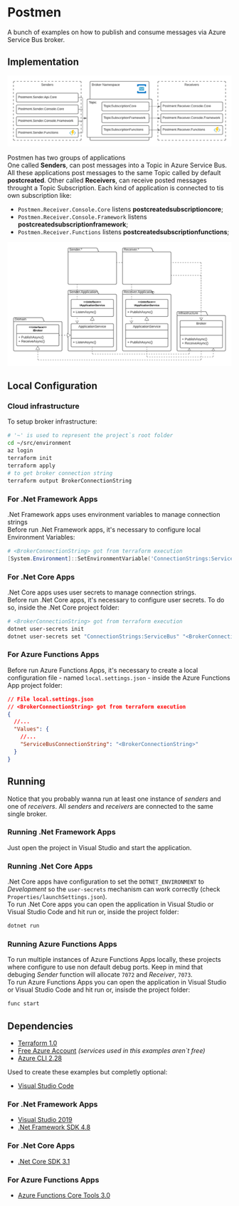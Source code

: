# Postmen

A bunch of examples on how to publish and consume messages via Azure Service Bus broker.

## Implementation

![Implementation Overview](./docs/images/Postmen-Overview.png)

Postmen has two groups of applications<br />
One called **Senders**, can post messages into a Topic in Azure Service Bus. All these applications post messages to the same Topic called by default **postcreated**.
Other called **Receivers**, can receive posted messages throught a Topic Subscription. Each kind of application is connected to tis own subscription like:

- `Postmen.Receiver.Console.Core` listens **postcreatedsubscriptioncore**;
- `Postmen.Receiver.Console.Framework` listens **postcreatedsubscriptionframework**;
- `Postmen.Receiver.Functions` listens **postcreatedsubscriptionfunctions**;

![Class Diagram](./docs/images/Postmen-Class.png)

## Local Configuration

### Cloud infrastructure

To setup broker infrastructure:

```sh
# '~' is used to represent the project`s root folder
cd ~/src/environment
az login
terraform init
terraform apply
# to get broker connection string
terraform output BrokerConnectionString
```

### For .Net Framework Apps

.Net Framework apps uses environment variables to manage connection strings<br />
Before run .Net Framework apps, it's necessary to configure local Environment Variables:

```ps1
# <BrokerConnectionString> got from terraform execution
[System.Environment]::SetEnvironmentVariable('ConnectionStrings:ServiceBus','<BrokerConnectionString>')
```

### For .Net Core Apps

.Net Core apps uses user secrets to manage connection strings.<br />
Before run .Net Core apps, it's necessary to configure user secrets.
To do so, inside the .Net Core project folder:

```sh
# <BrokerConnectionString> got from terraform execution
dotnet user-secrets init
dotnet user-secrets set "ConnectionStrings:ServiceBus" "<BrokerConnectionString>"
```

### For Azure Functions Apps

Before run Azure Functions Apps, it's necessary to create a local configuration file - named `local.settings.json` - inside the Azure Functions App project folder:

```json
// File local.settings.json
// <BrokerConnectionString> got from terraform execution
{
  //...
  "Values": {
    //...
    "ServiceBusConnectionString": "<BrokerConnectionString>"
  }
}
```

## Running

Notice that you probably wanna run at least one instance of _senders_ and one of _receivers_. All _senders_ and _receivers_ are connected to the same single broker.

### Running .Net Framework Apps

Just open the project in Visual Studio and start the application.

### Running .Net Core Apps

.Net Core apps have configuration to set the `DOTNET_ENVIRONMENT` to _Development_ so the `user-secrets` mechanism can work correctly (check `Properties/launchSettings.json`).<br />
To run .Net Core apps you can open the application in Visual Studio or Visual Studio Code and hit run or, inside the project folder:

```sh
dotnet run
```

### Running Azure Functions Apps

To run multiple instances of Azure Functions Apps locally, these projects where configure to use non default debug ports. Keep in mind that debuging _Sender_ function will allocate `7072` and _Receiver_, `7073`.<br />
To run Azure Functions Apps you can open the application in Visual Studio or Visual Studio Code and hit run or, insisde the project folder:

```sh
func start
```

## Dependencies

- [Terraform 1.0](https://www.terraform.io/downloads.html)
- [Free Azure Account](https://azure.microsoft.com/free/) _(services used in this examples aren`t free)_
- [Azure CLI 2.28](https://docs.microsoft.com/en-us/cli/azure/install-azure-cli)

Used to create these examples but completly optional:

- [Visual Studio Code](https://code.visualstudio.com/)

### For .Net Framework Apps

- [Visual Studio 2019](https://visualstudio.microsoft.com/pt-br/downloads/)
- [.Net Framework SDK 4.8](https://dotnet.microsoft.com/en-us/download/dotnet-framework)

### For .Net Core Apps

- [.Net Core SDK 3.1](https://dotnet.microsoft.com/en-us/download/dotnet)

### For Azure Functions Apps

- [Azure Functions Core Tools 3.0](https://docs.microsoft.com/en-us/azure/azure-functions/functions-run-local#install-the-azure-functions-core-tools)
